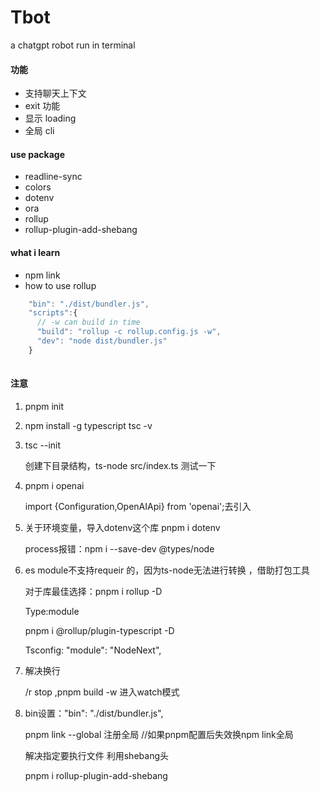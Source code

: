 # Tbot
a chatgpt robot run in terminal

#### 功能
- 支持聊天上下文
- exit 功能
- 显示 loading 
- 全局 cli

#### use package
- readline-sync
- colors
- dotenv
- ora
- rollup
- rollup-plugin-add-shebang

 #### what i learn 
- npm link 
- how to use rollup
```typescript
    "bin": "./dist/bundler.js",
    "scripts":{
      // -w can build in time
      "build": "rollup -c rollup.config.js -w",
      "dev": "node dist/bundler.js"
    }
      
```

#### 注意
1. pnpm init

2. npm install -g typescript tsc -v

3. tsc --init

   创建下目录结构，ts-node src/index.ts 测试一下

4. pnpm i openai

   import {Configuration,OpenAIApi} from 'openai';去引入

5. 关于环境变量，导入dotenv这个库 pnpm i dotenv

   process报错：npm i --save-dev @types/node
6. es module不支持requeir 的，因为ts-node无法进行转换 ，借助打包工具

   对于库最佳选择：pnpm i rollup -D

   Type:module

   pnpm i @rollup/plugin-typescript -D

   Tsconfig: "module": "NodeNext",

7. 解决换行

   /r stop ,pnpm build -w 进入watch模式

8. bin设置："bin": "./dist/bundler.js",

   pnpm link --global 注册全局 //如果pnpm配置后失效换npm link全局

   解决指定要执行文件 利用shebang头

   pnpm i rollup-plugin-add-shebang
